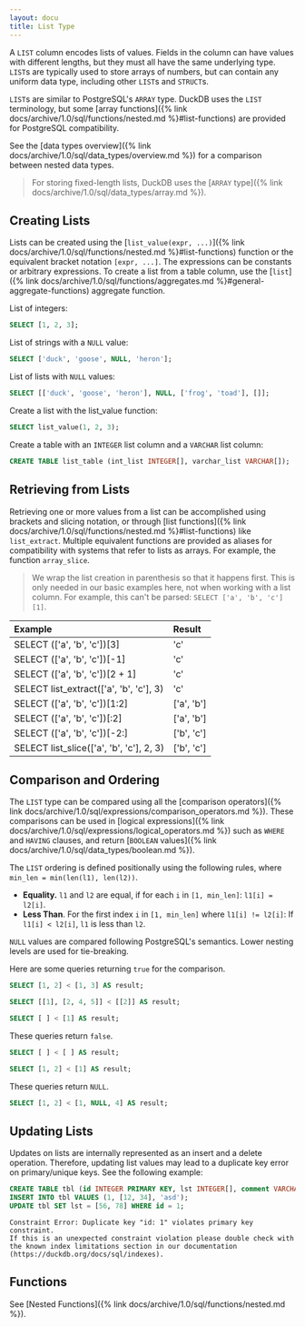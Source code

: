 ```yaml
---
layout: docu
title: List Type
---
```


A `LIST` column encodes lists of values. Fields in the column can have values with different lengths, but they must all have the same underlying type. `LIST`s are typically used to store arrays of numbers, but can contain any uniform data type, including other `LIST`s and `STRUCT`s.

`LIST`s are similar to PostgreSQL's `ARRAY` type. DuckDB uses the `LIST` terminology, but some [array functions]({% link docs/archive/1.0/sql/functions/nested.md %}#list-functions) are provided for PostgreSQL compatibility.

See the [data types overview]({% link docs/archive/1.0/sql/data_types/overview.md %}) for a comparison between nested data types.

> For storing fixed-length lists, DuckDB uses the [`ARRAY` type]({% link docs/archive/1.0/sql/data_types/array.md %}).

## Creating Lists

Lists can be created using the [`list_value(expr, ...)`]({% link docs/archive/1.0/sql/functions/nested.md %}#list-functions) function or the equivalent bracket notation `[expr, ...]`. The expressions can be constants or arbitrary expressions. To create a list from a table column, use the [`list`]({% link docs/archive/1.0/sql/functions/aggregates.md %}#general-aggregate-functions) aggregate function.

List of integers:

```sql
SELECT [1, 2, 3];
```

List of strings with a `NULL` value:

```sql
SELECT ['duck', 'goose', NULL, 'heron'];
```

List of lists with `NULL` values:

```sql
SELECT [['duck', 'goose', 'heron'], NULL, ['frog', 'toad'], []];
```

Create a list with the list_value function:

```sql
SELECT list_value(1, 2, 3);
```

Create a table with an `INTEGER` list column and a `VARCHAR` list column:

```sql
CREATE TABLE list_table (int_list INTEGER[], varchar_list VARCHAR[]);
```

## Retrieving from Lists

Retrieving one or more values from a list can be accomplished using brackets and slicing notation, or through [list functions]({% link docs/archive/1.0/sql/functions/nested.md %}#list-functions) like `list_extract`. Multiple equivalent functions are provided as aliases for compatibility with systems that refer to lists as arrays. For example, the function `array_slice`.

> We wrap the list creation in parenthesis so that it happens first.
> This is only needed in our basic examples here, not when working with a list column.
> For example, this can't be parsed: `SELECT ['a', 'b', 'c'][1]`.

<div class="monospace_table"></div>

| Example                                  | Result     |
|:-----------------------------------------|:-----------|
| SELECT (['a', 'b', 'c'])[3]              | 'c'        |
| SELECT (['a', 'b', 'c'])[-1]             | 'c'        |
| SELECT (['a', 'b', 'c'])[2 + 1]          | 'c'        |
| SELECT list_extract(['a', 'b', 'c'], 3)  | 'c'        |
| SELECT (['a', 'b', 'c'])[1:2]            | ['a', 'b'] |
| SELECT (['a', 'b', 'c'])[:2]             | ['a', 'b'] |
| SELECT (['a', 'b', 'c'])[-2:]            | ['b', 'c'] |
| SELECT list_slice(['a', 'b', 'c'], 2, 3) | ['b', 'c'] |

## Comparison and Ordering

The `LIST` type can be compared using all the [comparison operators]({% link docs/archive/1.0/sql/expressions/comparison_operators.md %}).
These comparisons can be used in [logical expressions]({% link docs/archive/1.0/sql/expressions/logical_operators.md %})
such as `WHERE` and `HAVING` clauses, and return [`BOOLEAN` values]({% link docs/archive/1.0/sql/data_types/boolean.md %}).

The `LIST` ordering is defined positionally using the following rules, where `min_len = min(len(l1), len(l2))`.

* **Equality.** `l1` and `l2` are equal, if for each `i` in `[1, min_len]`: `l1[i] = l2[i]`.
* **Less Than**. For the first index `i` in `[1, min_len]` where `l1[i] != l2[i]`:
  If `l1[i] < l2[i]`, `l1` is less than `l2`.

`NULL` values are compared following PostgreSQL's semantics.
Lower nesting levels are used for tie-breaking.

Here are some queries returning `true` for the comparison.

```sql
SELECT [1, 2] < [1, 3] AS result;
```

```sql
SELECT [[1], [2, 4, 5]] < [[2]] AS result;
```

```sql
SELECT [ ] < [1] AS result;
```

These queries return `false`.

```sql
SELECT [ ] < [ ] AS result;
```

```sql
SELECT [1, 2] < [1] AS result;
```

These queries return `NULL`.

```sql
SELECT [1, 2] < [1, NULL, 4] AS result;
```

## Updating Lists

Updates on lists are internally represented as an insert and a delete operation.
Therefore, updating list values may lead to a duplicate key error on primary/unique keys.
See the following example:

```sql
CREATE TABLE tbl (id INTEGER PRIMARY KEY, lst INTEGER[], comment VARCHAR);
INSERT INTO tbl VALUES (1, [12, 34], 'asd');
UPDATE tbl SET lst = [56, 78] WHERE id = 1;
```

```console
Constraint Error: Duplicate key "id: 1" violates primary key constraint.
If this is an unexpected constraint violation please double check with the known index limitations section in our documentation (https://duckdb.org/docs/sql/indexes).
```

## Functions

See [Nested Functions]({% link docs/archive/1.0/sql/functions/nested.md %}).